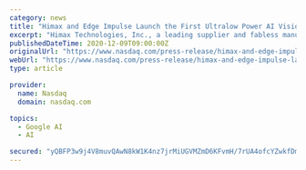 ```yaml
---
category: news
title: "Himax and Edge Impulse Launch the First Ultralow Power AI Vision and Sensor Fusion Solution"
excerpt: "Himax Technologies, Inc., a leading supplier and fabless manufacturer of display drivers and other semiconductor products, today announced a collaboration with Edge Impulse that enables the rapid development and deployment of machine learning models on the Himax HX6537-A WE-I Plus AI processor and Google TensorFlow Lite for"
publishedDateTime: 2020-12-09T09:00:00Z
originalUrl: "https://www.nasdaq.com/press-release/himax-and-edge-impulse-launch-the-first-ultralow-power-ai-vision-and-sensor-fusion"
webUrl: "https://www.nasdaq.com/press-release/himax-and-edge-impulse-launch-the-first-ultralow-power-ai-vision-and-sensor-fusion"
type: article

provider:
  name: Nasdaq
  domain: nasdaq.com

topics:
  - Google AI
  - AI

secured: "yQBFP3w9j4V8muvQAwN8kW1K4nz7jrMiUGVMZmD6KFvmH/7rUA4ofcYZwkfDmPso4hmBDFR65E4umKAdMvOq90pnLjTIq8ztBtWuuU2gaD0ZM2ZSvRuMD5Tef0MWHQKkQRixshbxQf31N28E6iiEkk6Es3wzw+/JDE/r019qRz+SC54o6+qxFSTEB/I3D+bNpw5PeLoD8xxa+i4ABZ4FZnOA+fL+a+kPcNXc5Qyrc5+cKqMEHq1inhed9GxRuilkyRCO4CfRZ5EwIWD7/nJon7pTeE68OryUB5synj+zj5X85XvcbW9mgRlOAyXfeO23rYFARzCT3xkNlkmNGugzVdHD41WO6+CPn/y01FTDnRY=;QnnusSJ28KAkly5clKZ3LQ=="
---
```


